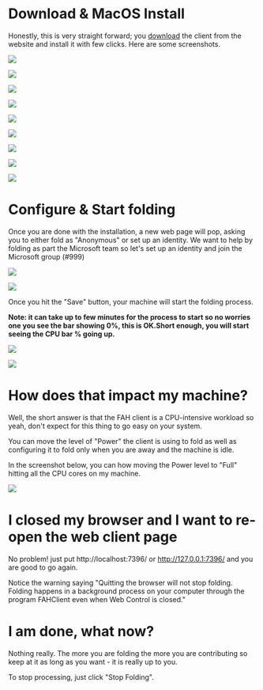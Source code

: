 # Download & MacOS Install

Honestly, this is very straight forward; you [download](https://foldingathome.org/start-folding/) the client from the website and install it with few clicks. Here are some screenshots. 

![](../img/MacOS/website01.png)

![](../img/MacOS/website02.png)

![](../img/MacOS/website03.png)

![](../img/MacOS/install01.png)

![](../img/MacOS/install02.png)

![](../img/MacOS/install03.png)

![](../img/MacOS/install04.png)

![](../img/MacOS/install05.png)

![](../img/MacOS/install06.png)

# Configure & Start folding

Once you are done with the installation, a new web page will pop, asking you to either fold as "Anonymous" or set up an identity. We want to help by folding as part the Microsoft team so let's set up an identity and join the Microsoft group (#999)

![](../img/MacOS/folding01.png)

![](../img/MacOS/folding02.png)

Once you hit the "Save" button, your machine will start the folding process. 

**Note: it can take up to few minutes for the process to start so no worries one you see the bar showing 0%, this is OK.Short enough, you will start seeing the CPU bar % going up.**

![](../img/Windows/folding03.png)

![](../img/MacOS/folding03.png)

# How does that impact my machine?

Well, the short answer is that the FAH client is a CPU-intensive workload so yeah, don't expect for this thing to go easy on your system. 

You can move the level of "Power" the client is using to fold as well as configuring it to fold only when you are away and the machine is idle. 

In the screenshot below, you can how moving the Power level to "Full" hitting all the CPU cores on my machine.  

![](../img/MacOS/cpu.png)

# I closed my browser and I want to re-open the web client page

No problem! just put http://localhost:7396/ or http://127.0.0.1:7396/ and you are good to go again. 

Notice the warning saying "Quitting the browser will not stop folding. Folding happens in a background process on your computer through the program FAHClient even when Web Control is closed."

# I am done, what now?

Nothing really. The more you are folding the more you are contributing so keep at it as long as you want - it is really up to you.

To stop processing, just click "Stop Folding". 